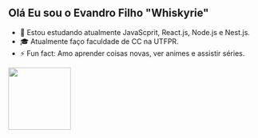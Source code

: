 ## Olá Eu sou o Evandro Filho "Whiskyrie"
- 📓 Estou estudando atualmente JavaScprit, React.js, Node.js e Nest.js.
- 🎓 Atualmente faço faculdade de CC na UTFPR.
- ⚡ Fun fact: Amo aprender coisas novas, ver animes e assistir séries.
<a href="https://github.com/anuraghazra/convoychat">
  <img height=125 align="center" src="https://github-readme-stats.vercel.app/api/top-langs?username=Whiskyrie&layout=compact&langs_count=8&card_width=250&theme=shadow_red&border_radius=6.5" />
</a
